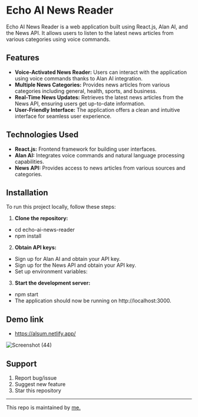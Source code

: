 # Echo AI News Reader

Echo AI News Reader is a web application built using React.js, Alan AI, and the News API. It allows users to listen to the latest news articles from various categories using voice commands.

## Features

- **Voice-Activated News Reader:** Users can interact with the application using voice commands thanks to Alan AI integration.
- **Multiple News Categories:** Provides news articles from various categories including general, health, sports, and business.
- **Real-Time News Updates:** Retrieves the latest news articles from the News API, ensuring users get up-to-date information.
- **User-Friendly Interface:** The application offers a clean and intuitive interface for seamless user experience.

## Technologies Used

- **React.js:** Frontend framework for building user interfaces.
- **Alan AI:** Integrates voice commands and natural language processing capabilities.
- **News API:** Provides access to news articles from various sources and categories.

## Installation

To run this project locally, follow these steps:

1. **Clone the repository:**
- cd echo-ai-news-reader
- npm install

2. **Obtain API keys:**

- Sign up for Alan AI and obtain your API key.
- Sign up for the News API and obtain your API key.
- Set up environment variables:

3. **Start the development server:**
- npm start
- The application should now be running on http://localhost:3000.

## Demo link
- https://alsum.netlify.app/

![Screenshot (44)]()


## Support
1. Report bug/issue
2. Suggest new feature
3. Star this repository
   


<hr/>
This repo is maintained by <a href="https://github.com/Sanjaykumar2210">me.</a>



